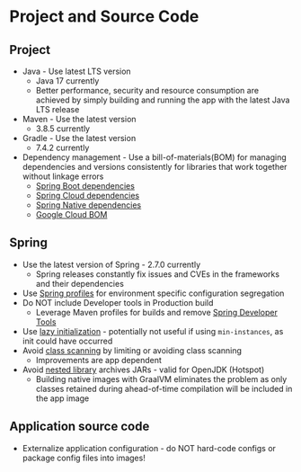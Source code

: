 # Project and Source Code

## Project
* Java - Use latest LTS version 
    * Java 17 currently 
    * Better performance, security and resource consumption are achieved by simply building and running the app with the latest Java LTS release
* Maven - Use the latest version
    * 3.8.5 currently  
* Gradle - Use the latest version 
    * 7.4.2 currently
* Dependency management - Use a bill-of-materials(BOM) for managing dependencies and versions consistently for libraries that work together without linkage errors
    * [Spring Boot dependencies](https://docs.spring.io/spring-boot/docs/current/reference/html/using.html#using.build-systems.dependency-management)
    * [Spring Cloud dependencies](https://spring.io/projects/spring-cloud)
    * [Spring Native dependencies](https://docs.spring.io/spring-native/docs/current/reference/htmlsingle/#_add_the_spring_native_dependency)
    * [Google Cloud BOM](https://cloud.google.com/java/docs/bom)
    
## Spring
* Use the latest version of Spring - 2.7.0 currently
    * Spring releases constantly fix issues and CVEs in the frameworks and their dependencies
* Use [Spring profiles](https://docs.spring.io/spring-boot/docs/1.2.0.M1/reference/html/boot-features-profiles.html) for environment specific configuration segregation 
* Do NOT include Developer tools in Production build
    * Leverage Maven profiles for builds and remove [Spring Developer Tools ](https://docs.spring.io/spring-boot/docs/current/reference/html/using.html#using.devtools)
* Use [lazy initialization](https://cloud.google.com/run/docs/tips/java#lazy-init) - potentially not useful if using `min-instances`, as init could have occurred
* Avoid [class scanning](https://cloud.google.com/run/docs/tips/java#class-scanning) by limiting or avoiding class scanning
    * Improvements are app dependent
* Avoid [nested library](https://cloud.google.com/run/docs/tips/java#nested-jars) archives JARs - valid for OpenJDK (Hotspot)
    * Building native images with GraalVM eliminates the problem as only classes retained during ahead-of-time compilation will be included  in the app image

## Application source code
* Externalize application configuration - do NOT hard-code configs or package config files into images!